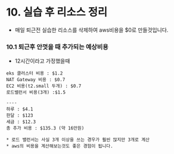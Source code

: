 # 10. 실습 후 리소스 정리

- 매일 퇴근전 실습한 리소스를 삭제하여 aws비용을 $0로 만들것입니다.


### 10.1 퇴근후 안껏을 때 추가되는 예상비용

- 12시간이라고 가정했을때
```
eks 클러스터 비용 : $1.2
NAT Gateway 비용 : $0.7
EC2 비용(t2.small 두개) : $0.7
로드밸런서 비용(3개) :$1.5

----
하루 : $4.1
한달 : $123
세금 : $12.3
총 추가 비용 : $135.3 (약 16만원)

* 로드 밸런서는 사실 3개 이상을 쓰는 경우가 훨씬 많지만 3개로 계산
* aws의 비용을 계산해보는것도 좋은 경험이 됩니다.
```

